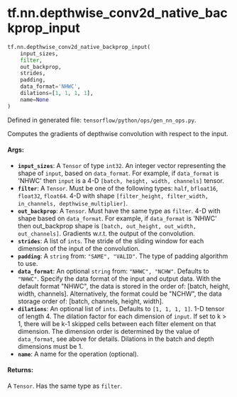 <div itemscope itemtype="http://developers.google.com/ReferenceObject">
<meta itemprop="name" content="tf.nn.depthwise_conv2d_native_backprop_input" />
<meta itemprop="path" content="Stable" />
</div>

# tf.nn.depthwise_conv2d_native_backprop_input

``` python
tf.nn.depthwise_conv2d_native_backprop_input(
    input_sizes,
    filter,
    out_backprop,
    strides,
    padding,
    data_format='NHWC',
    dilations=[1, 1, 1, 1],
    name=None
)
```



Defined in generated file: `tensorflow/python/ops/gen_nn_ops.py`.

Computes the gradients of depthwise convolution with respect to the input.

#### Args:

* <b>`input_sizes`</b>: A `Tensor` of type `int32`.
    An integer vector representing the shape of `input`, based
    on `data_format`.  For example, if `data_format` is 'NHWC' then
     `input` is a 4-D `[batch, height, width, channels]` tensor.
* <b>`filter`</b>: A `Tensor`. Must be one of the following types: `half`, `bfloat16`, `float32`, `float64`.
    4-D with shape
    `[filter_height, filter_width, in_channels, depthwise_multiplier]`.
* <b>`out_backprop`</b>: A `Tensor`. Must have the same type as `filter`.
    4-D with shape  based on `data_format`.
    For example, if `data_format` is 'NHWC' then
    out_backprop shape is `[batch, out_height, out_width, out_channels]`.
    Gradients w.r.t. the output of the convolution.
* <b>`strides`</b>: A list of `ints`.
    The stride of the sliding window for each dimension of the input
    of the convolution.
* <b>`padding`</b>: A `string` from: `"SAME", "VALID"`.
    The type of padding algorithm to use.
* <b>`data_format`</b>: An optional `string` from: `"NHWC", "NCHW"`. Defaults to `"NHWC"`.
    Specify the data format of the input and output data. With the
    default format "NHWC", the data is stored in the order of:
        [batch, height, width, channels].
    Alternatively, the format could be "NCHW", the data storage order of:
        [batch, channels, height, width].
* <b>`dilations`</b>: An optional list of `ints`. Defaults to `[1, 1, 1, 1]`.
    1-D tensor of length 4.  The dilation factor for each dimension of
    `input`. If set to k > 1, there will be k-1 skipped cells between each filter
    element on that dimension. The dimension order is determined by the value of
    `data_format`, see above for details. Dilations in the batch and depth
    dimensions must be 1.
* <b>`name`</b>: A name for the operation (optional).


#### Returns:

A `Tensor`. Has the same type as `filter`.